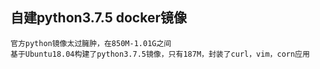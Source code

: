 ##  自建python3.7.5 docker镜像
    官方python镜像太过臃肿，在850M-1.01G之间
    基于Ubuntu18.04构建了python3.7.5镜像，只有187M，封装了curl，vim，corn应用
